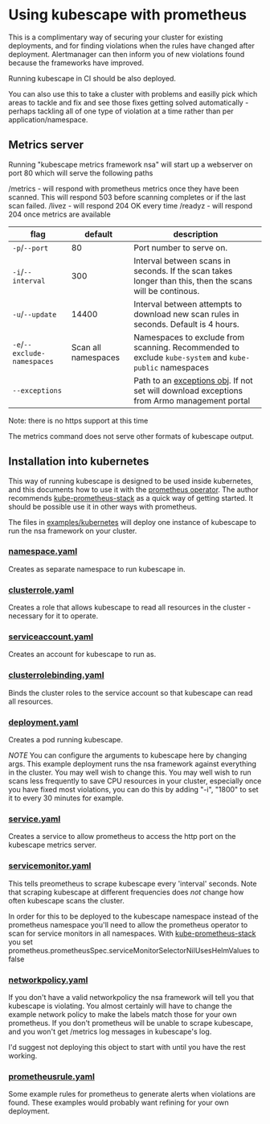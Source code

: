 # Using kubescape with prometheus

This is a complimentary way of securing your cluster for existing deployments, and for finding violations when the rules have changed after deployment. Alertmanager can then inform you of new violations found because the frameworks have improved.

Running kubescape in CI should be also deployed.

You can also use this to take a cluster with problems and easilly pick which areas to tackle and fix and see those fixes getting solved automatically - perhaps tackling all of one type of violation at a time rather than per application/namespace.

## Metrics server

Running "kubescape metrics framework nsa" will start up a webserver on port 80 which will serve the following paths

/metrics - will respond with prometheus metrics once they have been scanned. This will respond 503 before scanning completes or if the last scan failed.
/livez - will respond 204 OK every time
/readyz - will respond 204 once metrics are available

| flag                        | default             | description                                                                                                            |
|-----------------------------|---------------------|------------------------------------------------------------------------------------------------------------------------|
| `-p`/`--port`               | 80                  | Port number to serve on.                                                                                               |
| `-i`/`--interval`           | 300                 | Interval between scans in seconds. If the scan takes longer than this, then the scans will be continous.               |
| `-u`/`--update`             | 14400               | Interval between attempts to download new scan rules in seconds. Default is 4 hours.                                   |
| `-e`/`--exclude-namespaces` | Scan all namespaces | Namespaces to exclude from scanning. Recommended to exclude `kube-system` and `kube-public` namespaces                 |
| `--exceptions`              |                     | Path to an [exceptions obj](examples/exceptions.json). If not set will download exceptions from Armo management portal |

Note: there is no https support at this time

The metrics command does not serve other formats of kubescape output.

## Installation into kubernetes

This way of running kubescape is designed to be used inside kubernetes, and this documents how to use it with the [prometheus operator](https://prometheus-operator.dev/). The author recommends [kube-prometheus-stack](https://github.com/prometheus-community/helm-charts/blob/main/charts/kube-prometheus-stack/README.md) as a quick way of getting started. It should be possible use it in other ways with prometheus.

The files in [examples/kubernetes](../examples/kubernetes) will deploy one instance of kubescape to run the nsa framework on your cluster. 

### [namespace.yaml](../examples/kubernetes/namespace.yaml)
Creates as separate namespace to run kubescape in.

### [clusterrole.yaml](../examples/kubernetes/clusterrole.yaml)
Creates a role that allows kubescape to read all resources in the cluster - necessary for it to operate.

### [serviceaccount.yaml](../examples/kubernetes/serviceaccount.yaml)
Creates an account for kubescape to run as.

### [clusterrolebinding.yaml](../examples/kubernetes/clusterrolebinding.yaml)
Binds the cluster roles to the service account so that kubescape can read all resources.

### [deployment.yaml](../examples/kubernetes/deployment.yaml)
Creates a pod running kubescape.

*NOTE* You can configure the arguments to kubescape here by changing args. This example deployment runs the nsa framework against everything in the cluster. You may well wish to change this. You may well wish to run scans less frequently to save CPU resources in your cluster, especially once you have fixed most violations, you can do this by adding "-i", "1800" to set it to every 30 minutes for example.

### [service.yaml](../examples/kubernetes/service.yaml)
Creates a service to allow prometheus to access the http port on the kubescape metrics server.

### [servicemonitor.yaml](../examples/kubernetes/servicemonitor.yaml)
This tells preometheus to scrape kubescape every 'interval' seconds. Note that scraping kubescape at different frequencies does *not* change how often kubescape scans the cluster.

In order for this to be deployed to the kubescape namespace instead of the prometheus namespace you'll need to allow the prometheus operator to scan for service monitors in all namespaces. With [kube-prometheus-stack](https://github.com/prometheus-community/helm-charts/blob/main/charts/kube-prometheus-stack/README.md) you set prometheus.prometheusSpec.serviceMonitorSelectorNilUsesHelmValues to false

### [networkpolicy.yaml](../examples/kubernetes/networkpolicy.yaml)

If you don't have a valid networkpolicy the nsa framework will tell you that kubescape is violating. You almost certainly will have to change the example network policy to make the labels match those for your own prometheus. If you don't prometheus will be unable to scrape kubescape, and you won't get /metrics log messages in kubescape's log.

I'd suggest not deploying this object to start with until you have the rest working.

### [prometheusrule.yaml](../examples/kubernetes/prometheusrule.yaml)

Some example rules for prometheus to generate alerts when violations are found. These examples would probably want refining for your own deployment.

